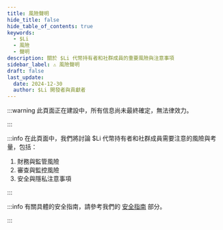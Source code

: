 ```yaml
---
title: 風險聲明
hide_title: false
hide_table_of_contents: true
keywords:
  - $Li
  - 風險
  - 聲明
description: 關於 $Li 代幣持有者和社群成員的重要風險與注意事項
sidebar_label: ⚠️ 風險聲明
draft: false
last_update:
  date: 2024-12-30
  author: $Li 開發者與貢獻者
---
```


:::warning
此頁面正在建設中，所有信息尚未最終確定，無法律效力。

:::

:::info
在此頁面中，我們將討論 $Li 代幣持有者和社群成員需要注意的風險與考量，包括：

1. 財務與監管風險
2. 審查與監控風險
3. 安全與隱私注意事項

:::

:::info
有關具體的安全指南，請參考我們的 [安全指南](/safety/avoiding-scams) 部分。

:::
